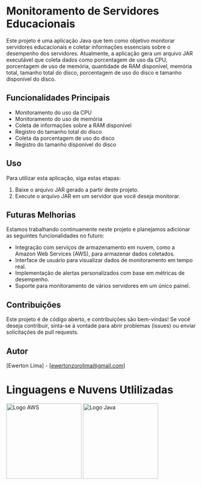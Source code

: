 # Monitoramento de Servidores Educacionais

Este projeto é uma aplicação Java que tem como objetivo monitorar servidores educacionais e coletar informações essenciais sobre o desempenho dos servidores. Atualmente, a aplicação gera um arquivo JAR executável que coleta dados como porcentagem de uso da CPU, porcentagem de uso de memória, quantidade de RAM disponível, memória total, tamanho total do disco, porcentagem de uso do disco e tamanho disponível do disco.

## Funcionalidades Principais

- Monitoramento do uso da CPU
- Monitoramento do uso de memória
- Coleta de informações sobre a RAM disponível
- Registro do tamanho total do disco
- Coleta da porcentagem de uso do disco
- Registro do tamanho disponível do disco

## Uso

Para utilizar esta aplicação, siga estas etapas:

1. Baixe o arquivo JAR gerado a partir deste projeto.
2. Execute o arquivo JAR em um servidor que você deseja monitorar.

## Futuras Melhorias

Estamos trabalhando continuamente neste projeto e planejamos adicionar as seguintes funcionalidades no futuro:

- Integração com serviços de armazenamento em nuvem, como a Amazon Web Services (AWS), para armazenar dados coletados.
- Interface de usuário para visualizar dados de monitoramento em tempo real.
- Implementação de alertas personalizados com base em métricas de desempenho.
- Suporte para monitoramento de vários servidores em um único painel.

## Contribuições

Este projeto é de código aberto, e contribuições são bem-vindas! Se você deseja contribuir, sinta-se à vontade para abrir problemas (issues) ou enviar solicitações de pull requests.

## Autor

[Ewerton Lima] - [ewertonzorolima@gmail.com]

# Linguagens e Nuvens Utlilizadas
<div>
<img src="https://logos-world.net/wp-content/uploads/2021/08/Amazon-Web-Services-AWS-Logo.png" alt="Logo AWS" width="200" height="200">

<img src="https://static.vecteezy.com/system/resources/previews/022/100/686/original/java-logo-transparent-free-png.png" alt="Logo Java" width="200" height="200">
</div>
